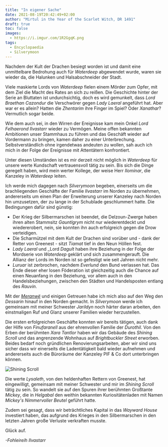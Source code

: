 ```yaml
---
title: "In eigener Sache"
date: 2021-08-19T20:42:49+02:00
author: "Mirtul in the Year of the Scarlet Witch, DR 1491"
draft: true
toc: false
images:
  - https://i.imgur.com/1R2GgqK.png
tags: 
  - Encyclopaedia
  - Silverymoon
---
```


Nachdem der Kult der Drachen besiegt worden ist und damit eine unmittelbare Bedrohung auch für _Waterdeep_ abgewendet wurde, waren sie wieder da, die Halunken und Halsabschneider der Stadt.

Viele maskierte Lords von _Waterdeep_ fielen einem Mörder zum Opfer, mit dem Ziel die Macht des Rates an sich zu reißen. Die Geschichte hinter der Serie an Bluttaten ist undurchsichtig, doch es wird gemunkelt, dass _Lord Braethan Cazondur_ die Verschwörer gegen _Lady Laeral_ angeführt hat. Aber war er es allein? Hatten die _Zhentarim_ ihre Finger im Spiel? Oder _Xanathar_? Vermutlich sogar beide.

Wie dem auch sei, in den Wirren der Ereignisse kam mein Onkel _Lord Felhaerond Ilvastarr_ wieder zu Vermögen. Meine offen bekannten Ambitionen unser Stammhaus zu führen und das Geschäft wieder auf Vordermann zu bringen, kamen daher zu einer Unterbrechung. Selbstverständlich ohne irgendetwas andeuten zu wollen, sah auch ich mich in der Folge der Ereignisse mit Attentätern konfrontiert.

Unter diesen Umständen ist es mir derzeit nicht möglich in _Waterdeep_ für unsere werte Kundschaft vertrauensvoll tätig zu sein. Bis sich die Dinge geregelt haben, wird mein werter Kollege, der weise Herr _Ilominar_, die Kanzeley in _Waterdeep_ leiten.

Ich werde mich dagegen nach _Silverymoon_ begeben, einerseits um die brachliegenden Geschäfte der Familie _Ilvastarr_ im Norden zu übernehmen, andererseits um einen Plan der Erweiterung unserer Kanzeley nach Norden hin umzusetzen, der zu lange in der Schublade geschlummert hatte. Die Bedingungen dafür sind günstig: 

* Der Krieg der Silbermarschen ist beendet, die Delzoun-Zwerge haben ihren alten Stammsitz _Gauntlgrym_ nicht nur wiederentdeckt und wiedererobert, nein, sie konnten ihn auch erfolgreich gegen die Drow verteidigen.
* Die Scharmützel mit dem Kult der Drachen sind vorüber und - dank der Retter von Greenest - sitzt _Tiamat_ tief in den Neun Höllen fest.
* _Lady Laeral_ und _Lord _Dagult_ haben ihre Beziehung in der Folge der Mordserie von _Waterdeep_ geklärt und sich zusammengerauft. Die Allianz der Lords im Norden ist so gefestigt wie seit Jahren nicht mehr.
* _Luruar_ ist zerbrochen, nachdem _Everlund_ den Bund verlassen hat. Das Ende dieser eher losen Föderation ist gleichzeitig auch die Chance auf einen Neuanfang in den Beziehung, vor allem auch in den Handelsbeziehungen, zwischen den Städten und Handelsposten entlang des _Rauvin_.

Mit der [_Meranwë_](/pdf/meranwe.pdf) und einigen Getreuen habe ich mich also auf den Weg den _Dessarin_ hinauf in den Norden gemacht. In _Silverymoon_ werde ich gemeinsam mit meiner Schwester _Jarildyn_ noch härter daran arbeiten, den einstmaligen Ruf und Glanz unserer Familien wieder herzustellen.

Die ersten erfolgreichen Geschäfte konnten wir bereits tätigen, auch dank der Hilfe von _Finufaranell_ aus der ehrenvollen Familie der _Durothil_. Von den Erben der berühmten _Xara Tantlor_ haben wir das Gebäude des _Shining Scroll_ und das angrenzende Wohnhaus auf _Brightbuckler Street_ erworben. Beides bedarf noch gründlichen Renovierungsarbeiten, aber wir sind uns sicher dass wir einerseits die Ladentätigkeit bald wieder aufnehmen und andererseits auch die Büroräume der Kanzeley PIF & Co dort unterbringen können.

![Shining Scroll](https://i.imgur.com/pxNhhan.png)

Die werte _Lysaleth_, von den heldenhaften Rettern von Greenest, hat eingewilligt, gemeinsam mit meiner Schwester und mir im _Shining Scroll_ tätig zu sein. So wandelt sie auf den Spuren ihrer berühmten Großtante _Mickey_, die in _Helgabal_ den weithin bekannten Kuriositätenladen mit Namen _Mickey's Nimmervoller Beutel_ geführt hatte.

Zudem sei gesagt, dass wir beträchtliches Kapital  in das _Wayward House_ investiert haben, das aufgrund des Krieges in den Silbermarschen in den letzten Jahren große Verluste verkraften musste.

Glück auf.

_-Fohleireih Ilvastarr_

